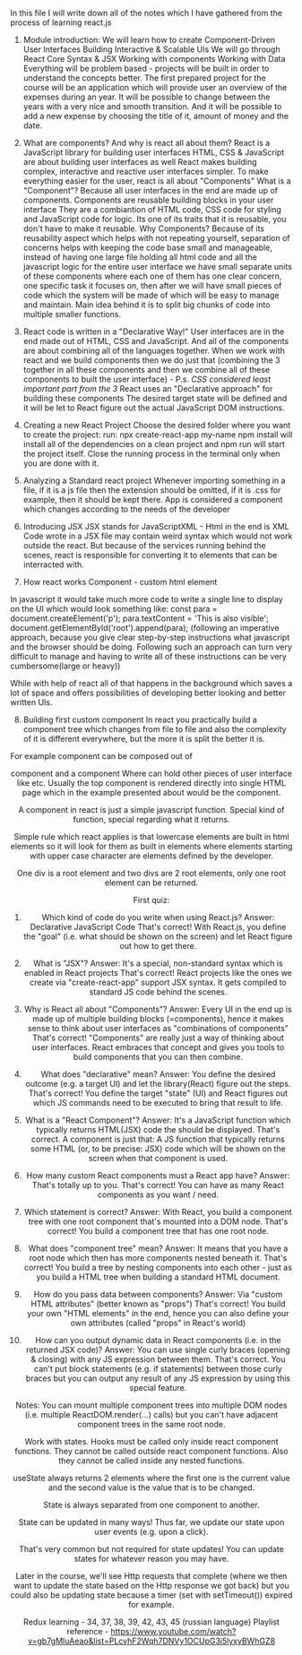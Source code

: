 In this file I will write down all of the notes which I have gathered from the process of learning react.js

1. Module introduction:
We will learn how to create Component-Driven User Interfaces
Building Interactive & Scalable UIs
We will go through React Core Syntax & JSX
Working with components
Working with Data
Everything will be problem based - projects will be built in order to understand the concepts better.
The first prepared project for the course will be an application which will provide user an overview of the expenses during an year. It will be possible to change between the years with a very nice and smooth transition. And it will be possible to add a new expense by choosing the title of it, amount of money and the date.

2. What are components? And why is react all about them?
React is a JavaScript library for building user interfaces
HTML, CSS & JavaScript are about building user interfaces as well
React makes building complex, interactive and reactive user interfaces simpler.
To make everything easier for the user, react is all about "Components"
What is a "Component"?
Because all user interfaces in the end are made up of components.
Components are reusable building blocks in your user interface
They are a combiantion of HTML code, CSS code for styling and JavaScript code for logic.
Its one of its traits that it is reusable, you don't have to make it reusable.
Why Components?
Because of its reusability aspect which helps with not repeating yourself, separation of concerns helps with keeping the code base small and manageable, instead of having one large file holding all html code and all the javascript logic for the entire user interface we have small separate units of these components where each one of them has one clear concern, one specific task it focuses on, then after we will have small pieces of code which the system will be made of which will be easy to manage and maintain.
Main idea behind it is to split big chunks of code into multiple smaller functions.

3. React code is written in a "Declarative Way!"
User interfaces are in the end made out of HTML, CSS and JavaScript.
And all of the components are about combining all of the languages together.
When we work with react and we build components then we do just that (combining the 3 together in all these components and then we combine all of these components to built the user interface) - P.s. *CSS considered least important part from the 3*
React uses an "Declarative approach" for building these components
The desired target state will be defined and it will be let to React figure out the actual JavaScript DOM instructions.

4. Creating a new React Project
Choose the desired folder where you want to create the project:
run: npx create-react-app my-name
npm install will install all of the dependencies on a clean project and npm run will start the project itself. Close the running process in the terminal only when you are done with it.

5. Analyzing a Standard react project
Whenever importing something in a file, if it is a js file then the extension should be omitted, if it is .css for example, then it should be kept there.
App is considered a component which changes according to the needs of the developer

6. Introducing JSX
JSX stands for JavaScriptXML - Html in the end is XML
Code wrote in a JSX file may contain weird syntax which would not work outside the react.
But because of the services running behind the scenes, react is responsible for converting it to elements that can be interracted with.

7. How react works
Component - custom html element

In javascript it would take much more code to write a single line to display on the UI which would look something like:
const para = document.createElement('p');
para.textContent = 'This is also visible';
document.getElementById('root').append(para);  (following an imperative approach, because you give clear step-by-step instructions what javascript and the browser should be doing. Following such an approach can turn very difficult to manage and having to write all of these instructions can be very cumbersome(large or heavy))

While with help of react all of that happens in the background which saves a lot of space and offers possibilities of developing better looking and better written UIs.

8. Building first custom component
In react you practically build a component tree which changes from file to file and also the complexity of it is different everywhere, but the more it is split the better it is.

For example <App/> component can be composed out of <Header/> component and a <Tasks/> component
Where <Tasks/> can hold other pieces of user interface like <Task/> <Task/> etc.
Usually the top component is rendered directly into single HTML page which in the example presented about would be the <App/> component.

A component in react is just a simple javascript function. Special kind of function, special regarding what it returns.

Simple rule which react applies is that lowercase elements are built in html elements so it will look for them as built in elements where elements starting with upper case character are elements defined by the developer.

One div is a root element and two divs are 2 root elements, only one root element can be returned.

First quiz:
1. Which kind of code do you write when using React.js?
Answer: Declarative JavaScript Code
That's correct! With React.js, you define the "goal" (i.e. what should be shown on the screen) and let React figure out how to get there.

2. What is "JSX"?
Answer: It's a special, non-standard syntax which is enabled in React projects
That's correct! React projects like the ones we create via "create-react-app" support JSX syntax. It gets compiled to standard JS code behind the scenes.

3. Why is React all about "Components"?
Answer: Every UI in the end up is made up of multiple building blocks (=components), hence it makes sense to think about user interfaces as "combinations of components"
That's correct! "Components" are really just a way of thinking about user interfaces. React embraces that concept and gives you tools to build components that you can then combine.

4. What does "declarative" mean?
Answer: You define the desired outcome (e.g. a target UI) and let the library(React) figure out the steps.
That's correct! You define the target "state" (UI) and React figures out which JS commands need to be executed to bring that result to life.

5. What is a "React Component"?
Answer: It's a JavaScript function which typically returns HTML(JSX) code the should be displayed.
That's correct. A component is just that: A JS function that typically returns some HTML (or, to be precise: JSX) code which will be shown on the screen when that component is used.

6. How many custom React components must a React app have?
Answer: That's totally up to you.
That's correct! You can have as many React components as you want / need.

7. Which statement is correct?
Answer: With React, you build a component tree with one root component that's mounted into a DOM node.
That's correct! You build a component tree that has one root node.

8. What does "component tree" mean?
Answer: It means that you have a root node which then has more components nested beneath it.
That's correct! You build a tree by nesting components into each other - just as you build a HTML tree when building a standard HTML document.

9. How do you pass data between components?
Answer: Via "custom HTML attributes" (better known as "props")
That's correct! You build your own "HTML elements" in the end, hence you can also define your own attributes (called "props" in React's world)

10. How can you output dynamic data in React components (i.e. in the returned JSX code)?
Answer: You can use single curly braces (opening & closing) with any JS expression between them.
That's correct. You can't put block statements (e.g. if statements) between those curly braces but you can output any result of any JS expression by using this special feature.

Notes: You can mount multiple component trees into multiple DOM nodes (i.e. multiple ReactDOM.render(...) calls) but you can't have adjacent component trees in the same root node.

Work with states.
Hooks must be called only inside react component functions. They cannot be called outside react component functions. Also they cannot be called inside any nested functions.

useState always returns 2 elements where the first one is the current value and the second value is the value that is to be changed.

State is always separated from one component to another.

State can be updated in many ways!
Thus far, we update our state upon user events (e.g. upon a click).

That's very common but not required for state updates! You can update states for whatever reason you may have.

Later in the course, we'll see Http requests that complete (where we then want to update the state based on the Http response we got back) but you could also be updating state because a timer (set with setTimeout()) expired for example.

Redux learning - 34, 37, 38, 39, 42, 43, 45 (russian language)
Playlist reference - https://www.youtube.com/watch?v=gb7gMluAeao&list=PLcvhF2Wqh7DNVy1OCUpG3i5lyxyBWhGZ8